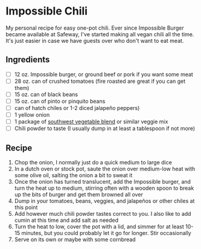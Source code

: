 # Impossible Chili

My personal recipe for easy one-pot chili. Ever since Impossible Burger became available at Safeway, I've started making all vegan chili all the time. It's just easier in case we have guests over who don't want to eat meat.

## Ingredients

- [ ] 12 oz. Impossible burger, or ground beef or pork if you want some meat
- [ ] 28 oz. can of crushed tomatoes (fire roasted are great if you can get them)
- [ ] 15 oz. can of black beans
- [ ] 15 oz. can of pinto or pinquito beans
- [ ] can of hatch chiles or 1-2 diced jalapeño peppers)
- [ ] 1 yellow onion
- [ ] 1 package of [southwest vegetable blend](https://www.instacart.com/image-server/932x932/filters:fill(FFF,true):format(webp)/www.instacart.com/assets/domains/product-image/file/large_861077fb-5d66-449e-b46f-d21681424740.jpeg) or similar veggie mix
- [ ] Chili powder to taste (I usually dump in at least a tablespoon if not more)

## Recipe

1. Chop the onion, I normally just do a quick medium to large dice
1. In a dutch oven or stock pot, saute the onion over medium-low heat with some olive oil, salting the onion a bit to sweat it
1. Once the onion has turned translucent, add the Impossible burger, and turn the heat up to medium, stirring often with a wooden spoon to break up the bits of burger and get them browned all over
1. Dump in your tomatoes, beans, veggies, and jalapeños or other chiles at this point
1. Add however much chili powder tastes correct to you. I also like to add cumin at this time and add salt as needed
1. Turn the heat to low, cover the pot with a lid, and simmer for at least 10-15 minutes, but you could probably let it go for longer. Stir occasionally
1. Serve on its own or maybe with some cornbread
